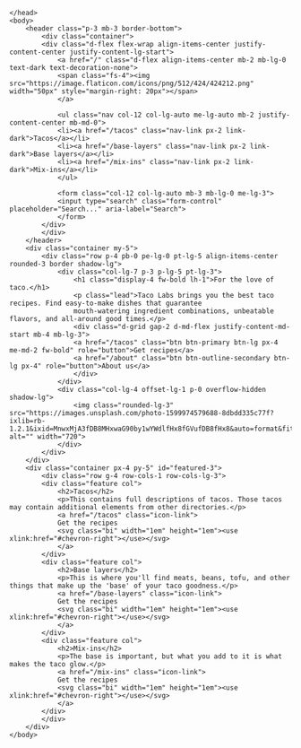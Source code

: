 ---
---
<html lang="en">
    <head>
        <title>Taco Labs: For the love of taco</title>
        <!-- Required meta tags -->
        <meta name="robots" content="noindex">
        <meta charset="utf-8">
        <meta name="viewport" content="width=device-width, initial-scale=1">
        <!-- Bootstrap CSS -->
        <link href="https://cdn.jsdelivr.net/npm/bootstrap@5.0.2/dist/css/bootstrap.min.css" rel="stylesheet" integrity="sha384-EVSTQN3/azprG1Anm3QDgpJLIm9Nao0Yz1ztcQTwFspd3yD65VohhpuuCOmLASjC" crossorigin="anonymous">
        <!-- font awesome -->
        <script src="https://kit.fontawesome.com/a81c71b285.js" crossorigin="anonymous"></script>

    </head>
    <body>
        <header class="p-3 mb-3 border-bottom">
            <div class="container">
            <div class="d-flex flex-wrap align-items-center justify-content-center justify-content-lg-start">
                <a href="/" class="d-flex align-items-center mb-2 mb-lg-0 text-dark text-decoration-none">
                <span class="fs-4"><img src="https://image.flaticon.com/icons/png/512/424/424212.png" width="50px" style="margin-right: 20px"></span>
                </a>

                <ul class="nav col-12 col-lg-auto me-lg-auto mb-2 justify-content-center mb-md-0">
                <li><a href="/tacos" class="nav-link px-2 link-dark">Tacos</a></li>
                <li><a href="/base-layers" class="nav-link px-2 link-dark">Base layers</a></li>
                <li><a href="/mix-ins" class="nav-link px-2 link-dark">Mix-ins</a></li>
                </ul>

                <form class="col-12 col-lg-auto mb-3 mb-lg-0 me-lg-3">
                <input type="search" class="form-control" placeholder="Search..." aria-label="Search">
                </form>
            </div>
            </div>
        </header>
        <div class="container my-5">
            <div class="row p-4 pb-0 pe-lg-0 pt-lg-5 align-items-center rounded-3 border shadow-lg">
                <div class="col-lg-7 p-3 p-lg-5 pt-lg-3">
                    <h1 class="display-4 fw-bold lh-1">For the love of taco.</h1>
                    <p class="lead">Taco Labs brings you the best taco recipes. Find easy-to-make dishes that guarantee 
                    mouth-watering ingredient combinations, unbeatable flavors, and all-around good times.</p>
                    <div class="d-grid gap-2 d-md-flex justify-content-md-start mb-4 mb-lg-3">
                    <a href="/tacos" class="btn btn-primary btn-lg px-4 me-md-2 fw-bold" role="button">Get recipes</a>
                    <a href="/about" class="btn btn-outline-secondary btn-lg px-4" role="button">About us</a>
                    </div>
                </div>
                <div class="col-lg-4 offset-lg-1 p-0 overflow-hidden shadow-lg">
                    <img class="rounded-lg-3" src="https://images.unsplash.com/photo-1599974579688-8dbdd335c77f?ixlib=rb-1.2.1&ixid=MnwxMjA3fDB8MHxwaG90by1wYWdlfHx8fGVufDB8fHx8&auto=format&fit=crop&w=720&q=80" alt="" width="720">
                </div>
            </div>
        </div>
        <div class="container px-4 py-5" id="featured-3">
            <div class="row g-4 row-cols-1 row-cols-lg-3">
            <div class="feature col">
                <h2>Tacos</h2>
                <p>This contains full descriptions of tacos. Those tacos may contain additional elements from other directories.</p>
                <a href="/tacos" class="icon-link">
                Get the recipes
                <svg class="bi" width="1em" height="1em"><use xlink:href="#chevron-right"></use></svg>
                </a>
            </div>
            <div class="feature col">
                <h2>Base layers</h2>
                <p>This is where you'll find meats, beans, tofu, and other things that make up the 'base' of your taco goodness.</p>
                <a href="/base-layers" class="icon-link">
                Get the recipes
                <svg class="bi" width="1em" height="1em"><use xlink:href="#chevron-right"></use></svg>
                </a>
            </div>
            <div class="feature col">
                <h2>Mix-ins</h2>
                <p>The base is important, but what you add to it is what makes the taco glow.</p>
                <a href="/mix-ins" class="icon-link">
                Get the recipes
                <svg class="bi" width="1em" height="1em"><use xlink:href="#chevron-right"></use></svg>
                </a>
            </div>
            </div>
        </div>
    </body>
</html>
